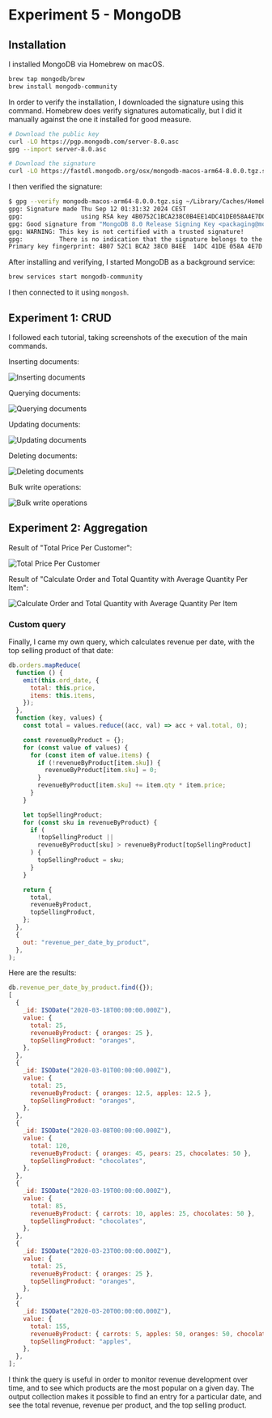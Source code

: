 # Experiment 5 - MongoDB

## Installation

I installed MongoDB via Homebrew on macOS.

```sh
brew tap mongodb/brew
brew install mongodb-community
```

In order to verify the installation, I downloaded the signature using this command. Homebrew does verify signatures automatically, but I did it manually against the one it installed for good measure.

```sh
# Download the public key
curl -LO https://pgp.mongodb.com/server-8.0.asc
gpg --import server-8.0.asc

# Download the signature
curl -LO https://fastdl.mongodb.org/osx/mongodb-macos-arm64-8.0.0.tgz.sig
```

I then verified the signature:

```sh
$ gpg --verify mongodb-macos-arm64-8.0.0.tgz.sig ~/Library/Caches/Homebrew/mongodb-community--8.0.0.tgz
gpg: Signature made Thu Sep 12 01:31:32 2024 CEST
gpg:                using RSA key 4B0752C1BCA238C0B4EE14DC41DE058A4E7DCA05
gpg: Good signature from "MongoDB 8.0 Release Signing Key <packaging@mongodb.com>" [unknown]
gpg: WARNING: This key is not certified with a trusted signature!
gpg:          There is no indication that the signature belongs to the owner.
Primary key fingerprint: 4B07 52C1 BCA2 38C0 B4EE  14DC 41DE 058A 4E7D CA05
```

After installing and verifying, I started MongoDB as a background service:

```sh
brew services start mongodb-community
```

I then connected to it using `mongosh`.

## Experiment 1: CRUD

I followed each tutorial, taking screenshots of the execution of the main commands.

Inserting documents:

![Inserting documents](./insert.png)

Querying documents:

![Querying documents](./query.png)

Updating documents:

![Updating documents](./update.png)

Deleting documents:

![Deleting documents](./delete.png)

Bulk write operations:

![Bulk write operations](./bulkwrite.png)

## Experiment 2: Aggregation

Result of "Total Price Per Customer":

![Total Price Per Customer](./mapreduce-1.png)

Result of "Calculate Order and Total Quantity with Average Quantity Per Item":

![Calculate Order and Total Quantity with Average Quantity Per Item](./mapreduce-2.png)

### Custom query

Finally, I came my own query, which calculates revenue per date, with the top selling product of that date:

```js
db.orders.mapReduce(
  function () {
    emit(this.ord_date, {
      total: this.price,
      items: this.items,
    });
  },
  function (key, values) {
    const total = values.reduce((acc, val) => acc + val.total, 0);

    const revenueByProduct = {};
    for (const value of values) {
      for (const item of value.items) {
        if (!revenueByProduct[item.sku]) {
          revenueByProduct[item.sku] = 0;
        }
        revenueByProduct[item.sku] += item.qty * item.price;
      }
    }

    let topSellingProduct;
    for (const sku in revenueByProduct) {
      if (
        !topSellingProduct ||
        revenueByProduct[sku] > revenueByProduct[topSellingProduct]
      ) {
        topSellingProduct = sku;
      }
    }

    return {
      total,
      revenueByProduct,
      topSellingProduct,
    };
  },
  {
    out: "revenue_per_date_by_product",
  },
);
```

Here are the results:

```js
db.revenue_per_date_by_product.find({});
[
  {
    _id: ISODate("2020-03-18T00:00:00.000Z"),
    value: {
      total: 25,
      revenueByProduct: { oranges: 25 },
      topSellingProduct: "oranges",
    },
  },
  {
    _id: ISODate("2020-03-01T00:00:00.000Z"),
    value: {
      total: 25,
      revenueByProduct: { oranges: 12.5, apples: 12.5 },
      topSellingProduct: "oranges",
    },
  },
  {
    _id: ISODate("2020-03-08T00:00:00.000Z"),
    value: {
      total: 120,
      revenueByProduct: { oranges: 45, pears: 25, chocolates: 50 },
      topSellingProduct: "chocolates",
    },
  },
  {
    _id: ISODate("2020-03-19T00:00:00.000Z"),
    value: {
      total: 85,
      revenueByProduct: { carrots: 10, apples: 25, chocolates: 50 },
      topSellingProduct: "chocolates",
    },
  },
  {
    _id: ISODate("2020-03-23T00:00:00.000Z"),
    value: {
      total: 25,
      revenueByProduct: { oranges: 25 },
      topSellingProduct: "oranges",
    },
  },
  {
    _id: ISODate("2020-03-20T00:00:00.000Z"),
    value: {
      total: 155,
      revenueByProduct: { carrots: 5, apples: 50, oranges: 50, chocolates: 50 },
      topSellingProduct: "apples",
    },
  },
];
```

I think the query is useful in order to monitor revenue development over time, and to see which products are the most popular on a given day. The output collection makes it possible to find an entry for a particular date, and see the total revenue, revenue per product, and the top selling product.
